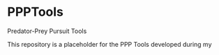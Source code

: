 # PPPTools
Predator-Prey Pursuit Tools

This repository is a placeholder for the PPP Tools developed during my 
